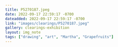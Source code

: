 ```yaml
---
title: P5270187.jpeg
date: 2022-09-17 22:59:17 -0700
dateadded: 2022-09-17 22:59:17 -0700
link: "images/clearings/P5270187.jpeg"
gallery: clearings-exhibition
layout: img_note
tags: ["drawing", "art", "Martha", "Grapefruits"]
--- 
```

